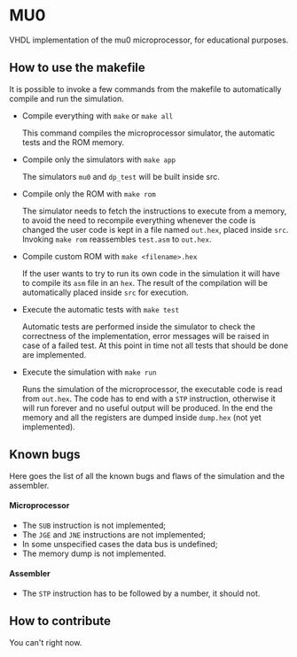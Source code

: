 # MU0

VHDL implementation of the mu0 microprocessor, for educational purposes.

## How to use the makefile

It is possible to invoke a few commands from the makefile to automatically compile and run the simulation.

- Compile everything with `make` or `make all`

  This command compiles the microprocessor simulator, the automatic tests and the ROM memory.

- Compile only the simulators with `make app`

  The simulators `mu0` and `dp_test` will be built inside src.

- Compile only the ROM with `make rom`

  The simulator needs to fetch the instructions to execute from a memory, to avoid the need to recompile everything whenever the code is changed the user code is kept in a file named `out.hex`, placed inside `src`. Invoking `make rom` reassembles `test.asm` to `out.hex`.

- Compile custom ROM with `make <filename>.hex`

  If the user wants to try to run its own code in the simulation it will have to compile its `asm` file in an `hex`. The result of the compilation will be automatically placed inside `src` for execution.

- Execute the automatic tests with `make test`

  Automatic tests are performed inside the simulator to check the correctness of the implementation, error messages will be raised in case of a failed test. At this point in time not all tests that should be done are implemented.

- Execute the simulation with `make run`

  Runs the simulation of the microprocessor, the executable code is read from `out.hex`. The code has to end with a `STP` instruction, otherwise it will run forever and no useful output will be produced. In the end the memory and all the registers are dumped inside `dump.hex` (not yet implemented).

## Known bugs

Here goes the list of all the known bugs and flaws of the simulation and the assembler.

#### Microprocessor

- The `SUB` instruction is not implemented;
- The `JGE` and `JNE` instructions are not implemented;
- In some unspecified cases the data bus is undefined;
- The memory dump is not implemented.

#### Assembler

- The `STP` instruction has to be followed by a number, it should not.

## How to contribute

You can't right now.
